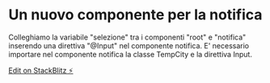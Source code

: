 # Un nuovo componente per la notifica

Colleghiamo la variabile "selezione" tra i componenti "root" e "notifica" inserendo una direttiva "@Input" nel componente notifica.
E' necessario importare nel componente notifica la classe TempCity e la direttiva Input.

[Edit on StackBlitz ⚡️](https://stackblitz.com/edit/angular-2wtzrm)
